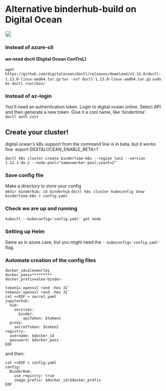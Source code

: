 # Alternative binderhub-build on Digital Ocean
<img src="https://upload.wikimedia.org/wikipedia/commons/thumb/f/ff/DigitalOcean_logo.svg/145px-DigitalOcean_logo.svg.png?download" style="height:20px">

### Instead of azure-cli
#### we need doctl (Digital Ocean ConTroL)
`wget https://github.com/digitalocean/doctl/releases/download/v1.13.0/doctl-1.13.0-linux-amd64.tar.gz`
`tar -xvf doctl-1.13.0-linux-amd64.tar.gz`
`sudo mv doctl /usr/bin/`

### Instead of az-login
You'll need an authentication token. Login to digital ocean online. Select API and then generate a new token. Give it a cool name, like 'bindertime'.  
`doctl auth init`

## Create your cluster!
digital ocean's k8s support from the command line is in beta, but it works fine`
`export DIGITALOCEAN_ENABLE_BETA=1`

`doctl k8s cluster create bindertime-k8s --region lon1 --version 1.12.1-do.2 --node-pool="name=worker-pool;count=2"`

### Save config file
Make a directory to store your config    
`mkdir binderhub; cd binderhub`
`doctl k8s cluster kubeconfig show bindertime-k8s > config.yaml`

### Check we are up and running
`kubectl --kubeconfig='config.yaml' get node`

### Setting up Helm
Same as in azure case, but you might need the `--kubeconfig='config.yaml'` flag.

### Automate creation of the config files
```
docker_id=alexmorley
docker_pass=*********
docker_prefix=alex-binder-
```

```
token1=`openssl rand -hex 32`
token2=`openssl rand -hex 32`
cat <<EOF > secret.yaml
jupyterhub:
  hub:
    services:
      binder:
        apiToken: $token1
  proxy:
    secretToken: $token2
registry:
  username: $docker_id
  password: $docker_pass
EOF
```
and then:
```
cat <<EOF > config.yaml
config:
  BinderHub:
    use_registry: true
    image_prefix: $docker_id/$docker_prefix
EOF
```

